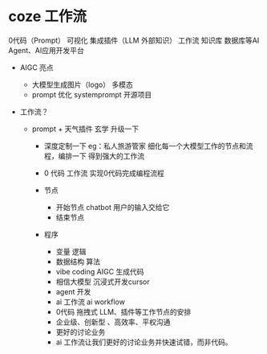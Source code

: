 # coze 工作流
  0代码（Prompt） 可视化 集成插件（LLM 外部知识） 工作流 知识库 数据库等AI Agent、AI应用开发平台

  - AIGC 亮点
    - 大模型生成图片（logo） 多模态 
    - prompt 优化
      systemprompt 开源项目

- 工作流？
  - prompt + 天气插件 玄学
    升级一下
    - 深度定制一下   eg：私人旅游管家
      细化每一个大模型工作的节点和流程，编排一下
      得到强大的工作流

    - 0 代码
      工作流 实现0代码完成编程流程

    - 节点
      - 开始节点
        chatbot 用户的输入交给它
      - 结束节点

    - 程序
      - 变量 逻辑
      - 数据结构 算法
      - vibe coding AIGC 生成代码
      - 相信大模型  沉浸式开发cursor
      - agent 开发
      - ai 工作流 ai workflow
      - 0代码 拖拽式
        LLM、插件等工作节点的安排
      - 企业级、创新型 、高效率、平权沟通
      - 更好的讨论业务
      - ai 工作流让我们更好的讨论业务并快速试错，而非代码。 